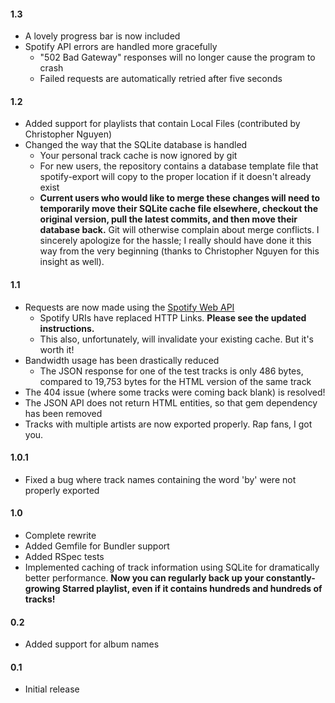 #### 1.3
* A lovely progress bar is now included
* Spotify API errors are handled more gracefully
  * "502 Bad Gateway" responses will no longer cause the program to crash
  * Failed requests are automatically retried after five seconds

#### 1.2
* Added support for playlists that contain Local Files (contributed by Christopher Nguyen)
* Changed the way that the SQLite database is handled
  * Your personal track cache is now ignored by git
  * For new users, the repository contains a database template file that spotify-export will copy to the proper location if it doesn't already exist
  * **Current users who would like to merge these changes will need to temporarily move their SQLite cache file elsewhere, checkout the original version, pull the latest commits, and then move their database back.** Git will otherwise complain about merge conflicts. I sincerely apologize for the hassle; I really should have done it this way from the very beginning (thanks to Christopher Nguyen for this insight as well).

#### 1.1
* Requests are now made using the [Spotify Web API](http://developer.spotify.com/technologies/web-api/)
  * Spotify URIs have replaced HTTP Links. **Please see the updated instructions.**
  * This also, unfortunately, will invalidate your existing cache. But it's worth it!
* Bandwidth usage has been drastically reduced
  * The JSON response for one of the test tracks is only 486 bytes, compared to 19,753 bytes for the HTML version of the same track
* The 404 issue (where some tracks were coming back blank) is resolved!
* The JSON API does not return HTML entities, so that gem dependency has been removed
* Tracks with multiple artists are now exported properly. Rap fans, I got you.

#### 1.0.1
* Fixed a bug where track names containing the word 'by' were not properly exported

#### 1.0
* Complete rewrite
* Added Gemfile for Bundler support
* Added RSpec tests
* Implemented caching of track information using SQLite for dramatically better performance. **Now you can regularly back up your constantly-growing Starred playlist, even if it contains hundreds and hundreds of tracks!**

#### 0.2
* Added support for album names

#### 0.1
* Initial release
